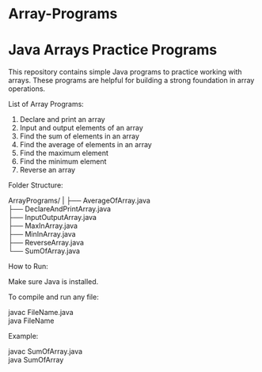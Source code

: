 # Array-Programs
# Java Arrays Practice Programs

This repository contains simple Java programs to practice working with arrays. These programs are helpful for building a strong foundation in array operations.

List of Array Programs:

1. Declare and print an array  
2. Input and output elements of an array  
3. Find the sum of elements in an array  
4. Find the average of elements in an array  
5. Find the maximum element  
6. Find the minimum element  
7. Reverse an array  

Folder Structure:

ArrayPrograms/
|
├── AverageOfArray.java  
├── DeclareAndPrintArray.java  
├── InputOutputArray.java  
├── MaxInArray.java  
├── MinInArray.java  
├── ReverseArray.java  
└── SumOfArray.java  

How to Run:

Make sure Java is installed.

To compile and run any file:

javac FileName.java  
java FileName

Example:

javac SumOfArray.java  
java SumOfArray


